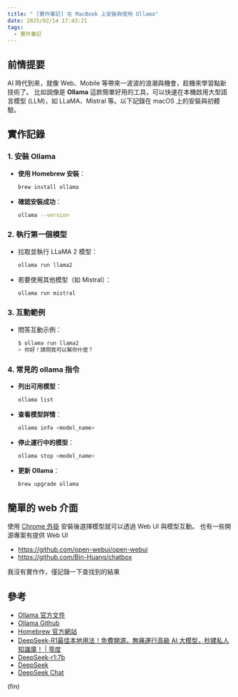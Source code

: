 ```yaml
---
title: " [實作筆記] 在 MacBook 上安裝與使用 Ollama"
date: 2025/02/14 17:43:21
tags:
  - 實作筆記
---
```



## 前情提要

AI 時代到來，就像 Web、Mobile 等帶來一波波的浪潮與機會，趁機來學習點新技術了。
比如說像是 **Ollama** 這款簡單好用的工具，可以快速在本機啟用大型語言模型 (LLM)，如 LLaMA、Mistral 等。以下記錄在 macOS 上的安裝與初體驗。

## 實作記錄

### 1. 安裝 Ollama

- **使用 Homebrew 安裝**：

   ```bash
   brew install ollama
   ```

- **確認安裝成功**：

   ```bash
   ollama --version
   ```

### 2. 執行第一個模型

- 拉取並執行 LLaMA 2 模型：

   ```bash
   ollama run llama2
   ```

- 若要使用其他模型（如 Mistral）：

   ```bash
   ollama run mistral
   ```

### 3. 互動範例

- 問答互動示例：

  ```bash
  $ ollama run llama2
  > 你好！請問我可以幫你什麼？
  ```

### 4. 常見的 ollama 指令

- **列出可用模型**：

   ```bash
   ollama list
   ```

- **查看模型詳情**：

   ```bash
   ollama info <model_name>
   ```

- **停止運行中的模型**：

   ```bash
   ollama stop <model_name>
   ```

- **更新 Ollama**：

   ```bash
   brew upgrade ollama
   ```

## 簡單的 web 介面

使用 [Chrome 外掛](https://chromewebstore.google.com/detail/page-assist-a-web-ui-for/jfgfiigpkhlkbnfnbobbkinehhfdhndo)
安裝後選擇模型就可以透過 Web UI 與模型互動。
也有一些開源專案有提供 Web UI

- <https://github.com/open-webui/open-webui>
- <https://github.com/Bin-Huang/chatbox>

我沒有實作作，僅記錄一下查找到的結果

## 參考

- [Ollama 官方文件](https://ollama.ai/)
- [Ollama Github](https://github.com/ollama/ollama)
- [Homebrew 官方網站](https://brew.sh)
- [DeepSeek-R1最佳本地用法！免費開源，無痛運行高級 AI 大模型，秒建私人知識庫！ | 零度](https://www.youtube.com/watch?v=tWJvSy7dL1w)
- [DeepSeek-r1:7b](https://ollama.com/library/deepseek-r1:7b)
- [DeepSeek](https://www.deepseek.com/)
- [DeepSeek Chat](https://chat.deepseek.com/)

(fin)
